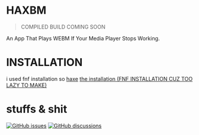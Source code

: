 # HAXBM

> COMPILED BUILD COMING SOON

An App That Plays WEBM If Your Media Player Stops Working.

# INSTALLATION
i used fnf installation so
[haxe](https://haxe.org/)
[the installation (FNF INSTALLATION CUZ TOO LAZY TO MAKE)](https://gamebanana.com/tuts/13935)
# stuffs & shit
[![GitHub issues](https://img.shields.io/github/issues/bambitheone82112/HAXBM)](https://github.com/bambitheone82112/HAXBM/issues)
[![GitHub discussions](https://img.shields.io/github/discussions/bambitheone82112/HAXBM)](https://github.com/bambitheone82112/HAXBM/discussions)
